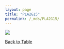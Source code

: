 ```yaml
---
layout: page
title: "PLA2G15"
permalink: /_mds/PLA2G15/
---
```


![](../../algns0/5HSAA080777_aln_report.png?raw=true)

[Back to Table](../../display)